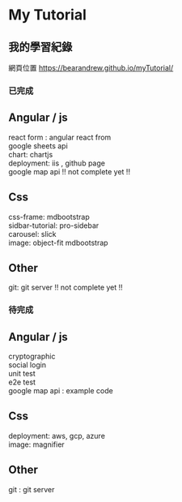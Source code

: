# My Tutorial  

## 我的學習紀錄  

網頁位置 https://bearandrew.github.io/myTutorial/

### 已完成  

## Angular / js
react form : angular react from  
google sheets api  
chart: chartjs  
deployment: iis , github page  
google map api  !! not complete yet !!  

## Css
css-frame: mdbootstrap  
sidbar-tutorial: pro-sidebar  
carousel: slick  
image: object-fit mdbootstrap  

## Other
git: git server  !! not complete yet !!   

### 待完成  

## Angular / js
cryptographic  
social login  
unit test  
e2e test  
google map api : example code  

## Css
deployment: aws, gcp, azure  
image: magnifier  

## Other
git : git server  